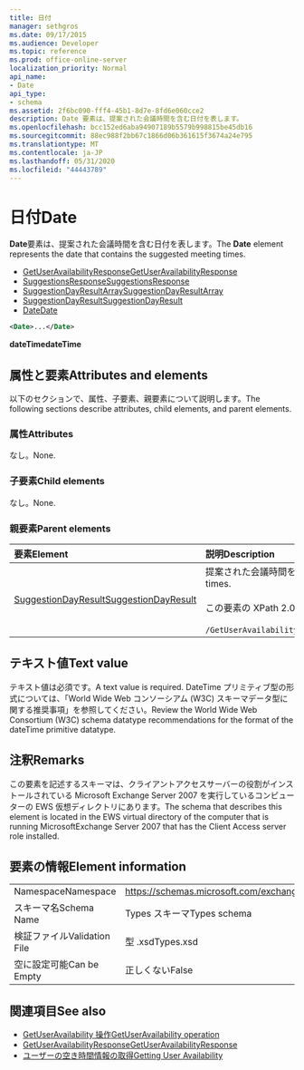 ```yaml
---
title: 日付
manager: sethgros
ms.date: 09/17/2015
ms.audience: Developer
ms.topic: reference
ms.prod: office-online-server
localization_priority: Normal
api_name:
- Date
api_type:
- schema
ms.assetid: 2f6bc090-fff4-45b1-8d7e-8fd6e060cce2
description: Date 要素は、提案された会議時間を含む日付を表します。
ms.openlocfilehash: bcc152ed6aba94907189b5579b998815be45db16
ms.sourcegitcommit: 88ec988f2bb67c1866d06b361615f3674a24e795
ms.translationtype: MT
ms.contentlocale: ja-JP
ms.lasthandoff: 05/31/2020
ms.locfileid: "44443789"
---
```

# <a name="date"></a><span data-ttu-id="f0b4d-103">日付</span><span class="sxs-lookup"><span data-stu-id="f0b4d-103">Date</span></span>

<span data-ttu-id="f0b4d-104">**Date**要素は、提案された会議時間を含む日付を表します。</span><span class="sxs-lookup"><span data-stu-id="f0b4d-104">The **Date** element represents the date that contains the suggested meeting times.</span></span> 
  
- [<span data-ttu-id="f0b4d-105">GetUserAvailabilityResponse</span><span class="sxs-lookup"><span data-stu-id="f0b4d-105">GetUserAvailabilityResponse</span></span>](getuseravailabilityresponse.md) 
- [<span data-ttu-id="f0b4d-106">SuggestionsResponse</span><span class="sxs-lookup"><span data-stu-id="f0b4d-106">SuggestionsResponse</span></span>](suggestionsresponse.md) 
- [<span data-ttu-id="f0b4d-107">SuggestionDayResultArray</span><span class="sxs-lookup"><span data-stu-id="f0b4d-107">SuggestionDayResultArray</span></span>](suggestiondayresultarray.md)  
- [<span data-ttu-id="f0b4d-108">SuggestionDayResult</span><span class="sxs-lookup"><span data-stu-id="f0b4d-108">SuggestionDayResult</span></span>](suggestiondayresult.md)  
- [<span data-ttu-id="f0b4d-109">Date</span><span class="sxs-lookup"><span data-stu-id="f0b4d-109">Date</span></span>](date.md)
  
```xml
<Date>...</Date>
```

<span data-ttu-id="f0b4d-110">**dateTime**</span><span class="sxs-lookup"><span data-stu-id="f0b4d-110">**dateTime**</span></span>

## <a name="attributes-and-elements"></a><span data-ttu-id="f0b4d-111">属性と要素</span><span class="sxs-lookup"><span data-stu-id="f0b4d-111">Attributes and elements</span></span>

<span data-ttu-id="f0b4d-112">以下のセクションで、属性、子要素、親要素について説明します。</span><span class="sxs-lookup"><span data-stu-id="f0b4d-112">The following sections describe attributes, child elements, and parent elements.</span></span>
  
### <a name="attributes"></a><span data-ttu-id="f0b4d-113">属性</span><span class="sxs-lookup"><span data-stu-id="f0b4d-113">Attributes</span></span>

<span data-ttu-id="f0b4d-114">なし。</span><span class="sxs-lookup"><span data-stu-id="f0b4d-114">None.</span></span>
  
### <a name="child-elements"></a><span data-ttu-id="f0b4d-115">子要素</span><span class="sxs-lookup"><span data-stu-id="f0b4d-115">Child elements</span></span>

<span data-ttu-id="f0b4d-116">なし。</span><span class="sxs-lookup"><span data-stu-id="f0b4d-116">None.</span></span>
  
### <a name="parent-elements"></a><span data-ttu-id="f0b4d-117">親要素</span><span class="sxs-lookup"><span data-stu-id="f0b4d-117">Parent elements</span></span>

|<span data-ttu-id="f0b4d-118">**要素**</span><span class="sxs-lookup"><span data-stu-id="f0b4d-118">**Element**</span></span>|<span data-ttu-id="f0b4d-119">**説明**</span><span class="sxs-lookup"><span data-stu-id="f0b4d-119">**Description**</span></span>|
|:-----|:-----|
|[<span data-ttu-id="f0b4d-120">SuggestionDayResult</span><span class="sxs-lookup"><span data-stu-id="f0b4d-120">SuggestionDayResult</span></span>](suggestiondayresult.md) <br/> |<span data-ttu-id="f0b4d-121">提案された会議時間を含む1つの日を表します。</span><span class="sxs-lookup"><span data-stu-id="f0b4d-121">Represents a single day that contains suggested meeting times.</span></span>  <br/><br/><span data-ttu-id="f0b4d-122">この要素の XPath 2.0 式を次に示します。</span><span class="sxs-lookup"><span data-stu-id="f0b4d-122">The following is the XPath 2.0 expression to this element:</span></span><br/><br/>  `/GetUserAvailabilityResponse/SuggestionsResponse/SuggestionDayResultArray/SuggestionDayResult[i]` <br/> |
   
## <a name="text-value"></a><span data-ttu-id="f0b4d-123">テキスト値</span><span class="sxs-lookup"><span data-stu-id="f0b4d-123">Text value</span></span>

<span data-ttu-id="f0b4d-124">テキスト値は必須です。</span><span class="sxs-lookup"><span data-stu-id="f0b4d-124">A text value is required.</span></span> <span data-ttu-id="f0b4d-125">DateTime プリミティブ型の形式については、「World Wide Web コンソーシアム (W3C) スキーマデータ型に関する推奨事項」を参照してください。</span><span class="sxs-lookup"><span data-stu-id="f0b4d-125">Review the World Wide Web Consortium (W3C) schema datatype recommendations for the format of the dateTime primitive datatype.</span></span>
  
## <a name="remarks"></a><span data-ttu-id="f0b4d-126">注釈</span><span class="sxs-lookup"><span data-stu-id="f0b4d-126">Remarks</span></span>

<span data-ttu-id="f0b4d-127">この要素を記述するスキーマは、クライアントアクセスサーバーの役割がインストールされている Microsoft Exchange Server 2007 を実行しているコンピューターの EWS 仮想ディレクトリにあります。</span><span class="sxs-lookup"><span data-stu-id="f0b4d-127">The schema that describes this element is located in the EWS virtual directory of the computer that is running MicrosoftExchange Server 2007 that has the Client Access server role installed.</span></span>
  
## <a name="element-information"></a><span data-ttu-id="f0b4d-128">要素の情報</span><span class="sxs-lookup"><span data-stu-id="f0b4d-128">Element information</span></span>

|||
|:-----|:-----|
|<span data-ttu-id="f0b4d-129">Namespace</span><span class="sxs-lookup"><span data-stu-id="f0b4d-129">Namespace</span></span>  <br/> |https://schemas.microsoft.com/exchange/services/2006/types  <br/> |
|<span data-ttu-id="f0b4d-130">スキーマ名</span><span class="sxs-lookup"><span data-stu-id="f0b4d-130">Schema Name</span></span>  <br/> |<span data-ttu-id="f0b4d-131">Types スキーマ</span><span class="sxs-lookup"><span data-stu-id="f0b4d-131">Types schema</span></span>  <br/> |
|<span data-ttu-id="f0b4d-132">検証ファイル</span><span class="sxs-lookup"><span data-stu-id="f0b4d-132">Validation File</span></span>  <br/> |<span data-ttu-id="f0b4d-133">型 .xsd</span><span class="sxs-lookup"><span data-stu-id="f0b4d-133">Types.xsd</span></span>  <br/> |
|<span data-ttu-id="f0b4d-134">空に設定可能</span><span class="sxs-lookup"><span data-stu-id="f0b4d-134">Can be Empty</span></span>  <br/> |<span data-ttu-id="f0b4d-135">正しくない</span><span class="sxs-lookup"><span data-stu-id="f0b4d-135">False</span></span>  <br/> |
   
## <a name="see-also"></a><span data-ttu-id="f0b4d-136">関連項目</span><span class="sxs-lookup"><span data-stu-id="f0b4d-136">See also</span></span>

- [<span data-ttu-id="f0b4d-137">GetUserAvailability 操作</span><span class="sxs-lookup"><span data-stu-id="f0b4d-137">GetUserAvailability operation</span></span>](getuseravailability-operation.md) 
- [<span data-ttu-id="f0b4d-138">GetUserAvailabilityResponse</span><span class="sxs-lookup"><span data-stu-id="f0b4d-138">GetUserAvailabilityResponse</span></span>](getuseravailabilityresponse.md)
- [<span data-ttu-id="f0b4d-139">ユーザーの空き時間情報の取得</span><span class="sxs-lookup"><span data-stu-id="f0b4d-139">Getting User Availability</span></span>](https://msdn.microsoft.com/library/d4133fcb-9b0f-4e6b-aadf-a389da83516a%28Office.15%29.aspx)

